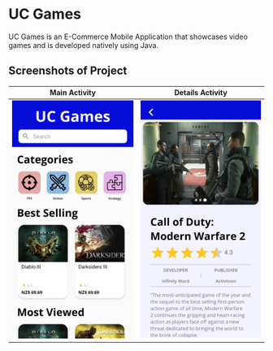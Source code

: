 # UC Games

UC Games is an E-Commerce Mobile Application that showcases video games and is developed natively using Java.

## Screenshots of Project

Main Activity             |  Details Activity
:-------------------------:|:-------------------------:
![](/app/src/main/res/drawable/main_activity.jpg)  |  ![](/app/src/main/res/drawable/details_activity.jpg)